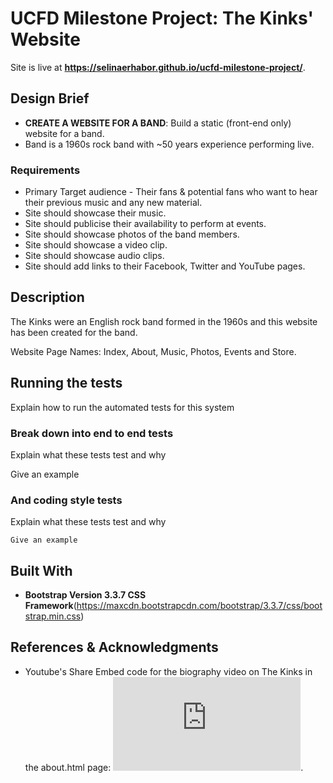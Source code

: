 # UCFD Milestone Project: The Kinks' Website

Site is live at **https://selinaerhabor.github.io/ucfd-milestone-project/**.

## Design Brief

* **CREATE A WEBSITE FOR A BAND**: Build a static (front-end only) website for a band.
* Band is a 1960s rock band with ~50 years experience performing live.

### Requirements

* Primary Target audience - Their fans & potential fans who want to hear their previous music and any new material.
* Site should showcase their music.
* Site should publicise their availability to perform at events.
* Site should showcase photos of the band members.
* Site should showcase a video clip.
* Site should showcase audio clips.
* Site should add links to their Facebook, Twitter and YouTube pages.

## Description 

The Kinks were an English rock band formed in the 1960s and this website has
been created for the band.

Website Page Names: Index, About, Music, Photos, Events and Store.


## Running the tests

Explain how to run the automated tests for this system

### Break down into end to end tests

Explain what these tests test and why

Give an example


### And coding style tests

Explain what these tests test and why

```
Give an example
```


## Built With

* **Bootstrap Version 3.3.7 CSS Framework**(https://maxcdn.bootstrapcdn.com/bootstrap/3.3.7/css/bootstrap.min.css)


## References & Acknowledgments

* Youtube's Share Embed code for the biography video on The Kinks in the about.html page: 
    <iframe width="auto" height="auto" src="https://www.youtube.com/embed/5FhaF0I3gv0" 
    frameborder="0" allow="autoplay; encrypted-media" allowfullscreen></iframe>.
